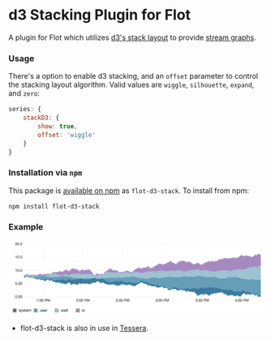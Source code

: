 # d3 Stacking Plugin for Flot

A plugin for Flot which utilizes
[d3's stack layout](https://github.com/mbostock/d3/wiki/Stack-Layout)
to provide [stream graphs](http://www.leebyron.com/else/streamgraph/).

### Usage

There's a option to enable d3 stacking, and an `offset` parameter to control the stacking layout algorithm. Valid values are `wiggle`, `silhouette`, `expand`, and `zero`:

```javascript
series: {
    stackD3: {
        show: true,
        offset: 'wiggle'
    }
}
```

### Installation via `npm`

This package is [available on npm](https://www.npmjs.com/package/flot-d3-stack) as `flot-d3-stack`. To install from npm:

```
npm install flot-d3-stack

```

### Example

![](example/example.png)

* flot-d3-stack is also in use in [Tessera](https://github.com/urbanairship/tessera).
